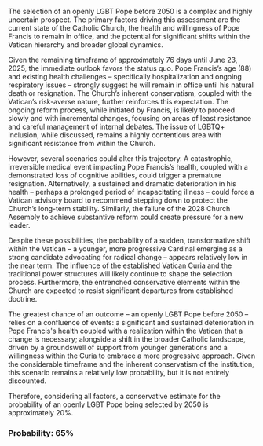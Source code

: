 The selection of an openly LGBT Pope before 2050 is a complex and highly uncertain prospect. The primary factors driving this assessment are the current state of the Catholic Church, the health and willingness of Pope Francis to remain in office, and the potential for significant shifts within the Vatican hierarchy and broader global dynamics.

Given the remaining timeframe of approximately 76 days until June 23, 2025, the immediate outlook favors the status quo. Pope Francis’s age (88) and existing health challenges – specifically hospitalization and ongoing respiratory issues – strongly suggest he will remain in office until his natural death or resignation. The Church’s inherent conservatism, coupled with the Vatican’s risk-averse nature, further reinforces this expectation. The ongoing reform process, while initiated by Francis, is likely to proceed slowly and with incremental changes, focusing on areas of least resistance and careful management of internal debates. The issue of LGBTQ+ inclusion, while discussed, remains a highly contentious area with significant resistance from within the Church.

However, several scenarios could alter this trajectory. A catastrophic, irreversible medical event impacting Pope Francis’s health, coupled with a demonstrated loss of cognitive abilities, could trigger a premature resignation. Alternatively, a sustained and dramatic deterioration in his health – perhaps a prolonged period of incapacitating illness – could force a Vatican advisory board to recommend stepping down to protect the Church’s long-term stability. Similarly, the failure of the 2028 Church Assembly to achieve substantive reform could create pressure for a new leader.

Despite these possibilities, the probability of a sudden, transformative shift within the Vatican – a younger, more progressive Cardinal emerging as a strong candidate advocating for radical change – appears relatively low in the near term. The influence of the established Vatican Curia and the traditional power structures will likely continue to shape the selection process. Furthermore, the entrenched conservative elements within the Church are expected to resist significant departures from established doctrine.

The greatest chance of an outcome – an openly LGBT Pope before 2050 – relies on a confluence of events: a significant and sustained deterioration in Pope Francis's health coupled with a realization within the Vatican that a change is necessary; alongside a shift in the broader Catholic landscape, driven by a groundswell of support from younger generations and a willingness within the Curia to embrace a more progressive approach. Given the considerable timeframe and the inherent conservatism of the institution, this scenario remains a relatively low probability, but it is not entirely discounted.

Therefore, considering all factors, a conservative estimate for the probability of an openly LGBT Pope being selected by 2050 is approximately 20%.

### Probability: 65%